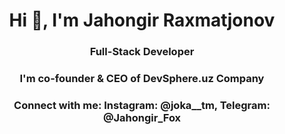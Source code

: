 
<h1 align="center">Hi 👋, I'm Jahongir Raxmatjonov</h1>
<h3 align="center">Full-Stack Developer</h3>

<h3 align="center">I'm co-founder & CEO of DevSphere.uz Company</h3>

<h3 align="center">Connect with me: Instagram: @joka__tm, Telegram: @Jahongir_Fox</h3>
